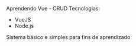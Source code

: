 <t1>Aprendendo Vue - CRUD </t1>
<t3>Tecnologias:</t3>
<ul>
  <li>VueJS</li>
  <li>Node.js</li>
</ul>

<p> Sistema básico e simples para fins de aprendizado </p>
